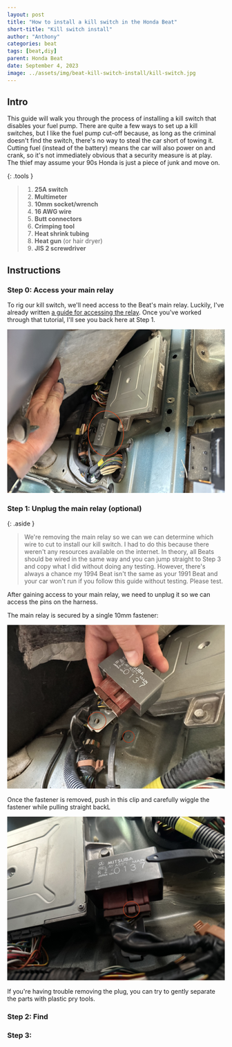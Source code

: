 ```yaml
---
layout: post
title: "How to install a kill switch in the Honda Beat"
short-title: "Kill switch install"
author: "Anthony"
categories: beat
tags: [beat,diy]
parent: Honda Beat
date: September 4, 2023
image: ../assets/img/beat-kill-switch-install/kill-switch.jpg
---
```

## Intro
This guide will walk you through the process of installing a kill switch that disables your fuel pump. There are quite a few ways to set up a kill switches, but I like the fuel pump cut-off because, as long as the  criminal doesn't find the switch, there's no way to steal the car short of towing it. Cutting fuel (instead of the battery) means the car will also power on and crank, so it's not immediately obvious that a security measure is at play. The thief may assume your 90s Honda is just a piece of junk and move on.

{: .tools }
>  1. **25A switch**
>  2. **Multimeter**
>  3. **10mm socket/wrench**
>  4. **16 AWG wire**
>  5. **Butt connectors**
>  6. **Crimping tool**
>  7. **Heat shrink tubing**
>  8. **Heat gun** (or hair dryer)
>  9. **JIS 2 screwdriver**

## Instructions

### Step 0: Access your main relay

To rig our kill switch, we'll need access to the Beat's main relay. Luckily, I've already written [a guide for accessing the relay](../access-beat-ecu-and-main-relay). Once you've worked through that tutorial, I'll see you back here at Step 1.

![Picture of ECU and main relay with the main relay circled in red.](../assets/img/beat-kill-switch-install/ecu-and-relay-revealed.jpg)

### Step 1: Unplug the main relay (optional)

{: .aside }
> We're removing the main relay so we can we can determine which wire to cut to install our kill switch. I had to do this because there weren't any resources available on the internet. In theory, all Beats should be wired in the same way and you can jump straight to Step 3 and copy what I did without doing any testing. However, there's always a chance my 1994 Beat isn't the same as your 1991 Beat and your car won't run if you follow this guide without testing. Please test.

After gaining access to your main relay, we need to unplug it so we can access the pins on the harness.

The main relay is secured by a single 10mm fastener:

![Picture showing the 10mm realy fastener location.](../assets/img/beat-kill-switch-install/10mm-location.jpg)

Once the fastener is removed, push in this clip and carefully wiggle the fastener while pulling straight backL

![Picture showing the clip on the main relay harness.](../assets/img/beat-kill-switch-install/plug-removal.jpg)

If you're having trouble removing the plug, you can try to gently separate the parts with plastic pry tools.

### Step 2: Find


### Step 3: 